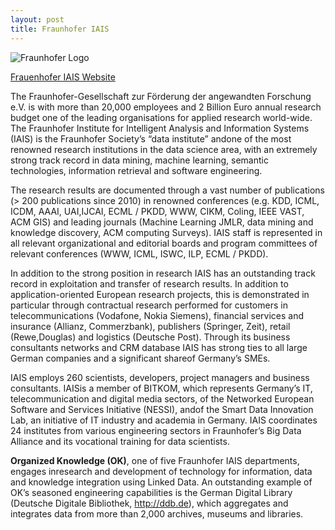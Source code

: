 ```yaml
---
layout: post
title: Fraunhofer IAIS
---
```


![Fraunhofer Logo]({{site.baseurl}}/img/logos/fraunhofer.png "Civio Logo")

[Frauenhofer IAIS Website](http://www.iais.fraunhofer.de/)

The Fraunhofer-Gesellschaft zur Förderung der angewandten Forschung e.V. is with more than 20,000 employees and 2 Billion Euro annual research budget one of the leading organisations for applied research world-wide. The Fraunhofer Institute for Intelligent Analysis and Information Systems (IAIS) is the Fraunhofer Society’s “data institute” andone of the most renowned research institutions in the data science area, with an extremely strong track record in data mining, machine learning, semantic technologies, information retrieval and software engineering. 

The research results are documented through a vast number of publications (> 200 publications since 2010) in renowned conferences (e.g. KDD, ICML, ICDM, AAAI, UAI,IJCAI, ECML / PKDD, WWW, CIKM, Coling, IEEE VAST, ACM GIS) and leading journals (Machine Learning JMLR, data mining and knowledge discovery, ACM computing Surveys). IAIS staff is represented in all relevant organizational and editorial boards and program committees of relevant conferences (WWW, ICML, ISWC, ILP, ECML / PKDD). 

In addition to the strong position in research IAIS has an outstanding track record in exploitation and transfer of research results. In addition to application-oriented European research projects, this is demonstrated in particular through contractual research performed for customers in telecommunications (Vodafone, Nokia Siemens), financial services and insurance (Allianz, Commerzbank), publishers (Springer, Zeit), retail (Rewe,Douglas) and logistics (Deutsche Post). Through its business consultants networks and CRM database IAIS has strong ties to all large German companies and a significant shareof Germany’s SMEs. 

IAIS employs 260 scientists, developers, project managers and business consultants. IAISis a member of BITKOM, which represents Germany’s IT, telecommunication and digital media sectors, of the Networked European Software and Services Initiative (NESSI), andof the Smart Data Innovation Lab, an initiative of IT industry and academia in Germany. IAIS coordinates 24 institutes from various engineering sectors in Fraunhofer’s Big Data Alliance and its vocational training for data scientists. 

**Organized Knowledge (OK)**, one of five Fraunhofer IAIS departments, engages inresearch and development of technology for information, data and knowledge integration using Linked Data. An outstanding example of OK’s seasoned engineering capabilities is the German Digital Library (Deutsche Digitale Bibliothek, http://ddb.de), which aggregates and integrates data from more than 2,000 archives, museums and libraries.